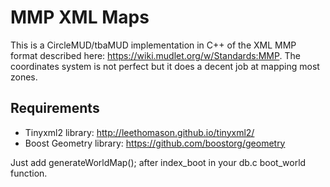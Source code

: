 # MMP XML Maps 
This is a CircleMUD/tbaMUD implementation in C++ of the XML MMP format described here: https://wiki.mudlet.org/w/Standards:MMP. The coordinates system is not perfect but it does a decent job at mapping most zones.
## Requirements
* Tinyxml2 library: http://leethomason.github.io/tinyxml2/
* Boost Geometry library: https://github.com/boostorg/geometry

Just add generateWorldMap(); after index_boot in your db.c boot_world function.
